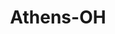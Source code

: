 ---
title: Athens-OH
slug: athens-oh
f_state:
- cms/state/ohio.md
f_locations:
- cms/payday-loan/hocking-valley-check-cashing-&-19434.md
- cms/payday-loan/hocking-valley-check-cashing-&-19435.md
- cms/payday-loan/hocking-valley-check-cashing-loans-19436.md
- cms/payday-loan/national-check-exchange-22780.md
- cms/payday-loan/nce-financial-services-llc-22920.md
- cms/payday-loan/prokos-check-cashing-24660.md
updated-on: '2024-05-30T13:41:28.615Z'
created-on: '2024-05-30T13:41:28.615Z'
published-on: '2024-05-30T13:54:32.469Z'
f_city: Athens
layout: '[city].html'
tags: city
---